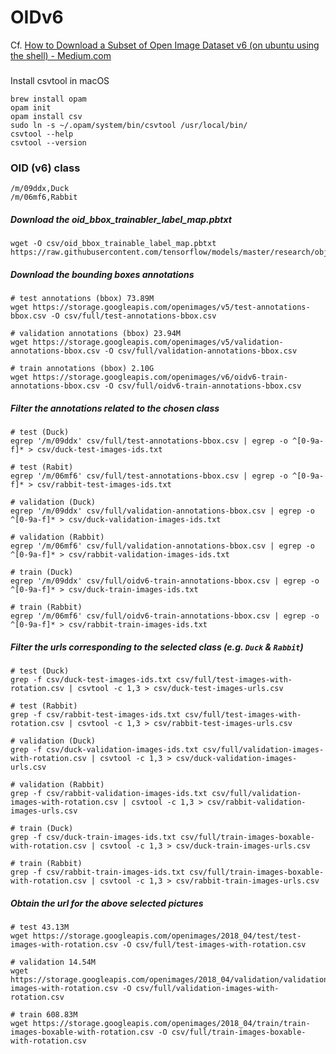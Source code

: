 # OIDv6

Cf. [How to Download a Subset of Open Image Dataset v6 (on ubuntu using the shell) - Medium.com](https://medium.com/@nicolas.windt/how-to-download-a-subset-of-open-image-dataset-v6-on-ubuntu-using-the-shell-c55336e33b03)


### 


Install csvtool in macOS

```
brew install opam
opam init
opam install csv
sudo ln -s ~/.opam/system/bin/csvtool /usr/local/bin/
csvtool --help
csvtool --version
```

### OID (v6) class


```
/m/09ddx,Duck
/m/06mf6,Rabbit
```

##### Download the oid_bbox_trainabler_label_map.pbtxt

```
wget -O csv/oid_bbox_trainable_label_map.pbtxt https://raw.githubusercontent.com/tensorflow/models/master/research/object_detection/data/oid_bbox_trainable_label_map.pbtxt
```

##### Download the bounding boxes annotations

```
# test annotations (bbox) 73.89M
wget https://storage.googleapis.com/openimages/v5/test-annotations-bbox.csv -O csv/full/test-annotations-bbox.csv

# validation annotations (bbox) 23.94M
wget https://storage.googleapis.com/openimages/v5/validation-annotations-bbox.csv -O csv/full/validation-annotations-bbox.csv

# train annotations (bbox) 2.10G
wget https://storage.googleapis.com/openimages/v6/oidv6-train-annotations-bbox.csv -O csv/full/oidv6-train-annotations-bbox.csv

```

##### Filter the annotations related to the chosen class

```
# test (Duck)
egrep '/m/09ddx' csv/full/test-annotations-bbox.csv | egrep -o ^[0-9a-f]* > csv/duck-test-images-ids.txt

# test (Rabit)
egrep '/m/06mf6' csv/full/test-annotations-bbox.csv | egrep -o ^[0-9a-f]* > csv/rabbit-test-images-ids.txt

# validation (Duck)
egrep '/m/09ddx' csv/full/validation-annotations-bbox.csv | egrep -o ^[0-9a-f]* > csv/duck-validation-images-ids.txt

# validation (Rabbit)
egrep '/m/06mf6' csv/full/validation-annotations-bbox.csv | egrep -o ^[0-9a-f]* > csv/rabbit-validation-images-ids.txt

# train (Duck)
egrep '/m/09ddx' csv/full/oidv6-train-annotations-bbox.csv | egrep -o ^[0-9a-f]* > csv/duck-train-images-ids.txt

# train (Rabbit)
egrep '/m/06mf6' csv/full/oidv6-train-annotations-bbox.csv | egrep -o ^[0-9a-f]* > csv/rabbit-train-images-ids.txt
```


##### Filter the urls corresponding to the selected class (e.g. `Duck` & `Rabbit`)

```
# test (Duck)
grep -f csv/duck-test-images-ids.txt csv/full/test-images-with-rotation.csv | csvtool -c 1,3 > csv/duck-test-images-urls.csv

# test (Rabbit)
grep -f csv/rabbit-test-images-ids.txt csv/full/test-images-with-rotation.csv | csvtool -c 1,3 > csv/rabbit-test-images-urls.csv

# validation (Duck)
grep -f csv/duck-validation-images-ids.txt csv/full/validation-images-with-rotation.csv | csvtool -c 1,3 > csv/duck-validation-images-urls.csv

# validation (Rabbit)
grep -f csv/rabbit-validation-images-ids.txt csv/full/validation-images-with-rotation.csv | csvtool -c 1,3 > csv/rabbit-validation-images-urls.csv

# train (Duck)
grep -f csv/duck-train-images-ids.txt csv/full/train-images-boxable-with-rotation.csv | csvtool -c 1,3 > csv/duck-train-images-urls.csv

# train (Rabbit)
grep -f csv/rabbit-train-images-ids.txt csv/full/train-images-boxable-with-rotation.csv | csvtool -c 1,3 > csv/rabbit-train-images-urls.csv
```

##### Obtain the url for the above selected pictures

```
# test 43.13M
wget https://storage.googleapis.com/openimages/2018_04/test/test-images-with-rotation.csv -O csv/full/test-images-with-rotation.csv

# validation 14.54M
wget https://storage.googleapis.com/openimages/2018_04/validation/validation-images-with-rotation.csv -O csv/full/validation-images-with-rotation.csv

# train 608.83M
wget https://storage.googleapis.com/openimages/2018_04/train/train-images-boxable-with-rotation.csv -O csv/full/train-images-boxable-with-rotation.csv
```

##### 

